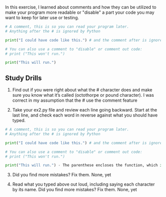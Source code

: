 In this exercise, I learned about comments and how they can be utilized to make your program more readable or "disable" a part your code you may want to keep for later use or testing.

```python
# A comment, this is so you can read your program later.
# Anything after the # is ignored by Python

print("I could have code like this.") # and the comment after is ignored

# You can also use a comment to "disable" or comment out code:
# print ("This won't run.")

print("This will run.")
```

## Study Drills

1. Find out if you were right about what the # character does and make sure you know what it’s called (octothorpe or pound character).
   I was correct in my assumption that the # use the comment feature

2. Take your ex2.py file and review each line going backward. Start at the last line, and check each word in reverse against what you should have typed.

```python
# A comment, this is so you can read your program later.
# Anything after the # is ignored by Python

print("I could have code like this.") # and the comment after is ignored

# You can also use a comment to "disable" or comment out code:
# print ("This won't run.")

print("This will run.") - The parenthese encloses the function, which in this case is the string the dobule quotes indicate that the value is a string and the print is the command
```

3. Did you find more mistakes? Fix them.
   None, yet

4. Read what you typed above out loud, including saying each character by its name. Did you find more mistakes? Fix them.
   None, yet
